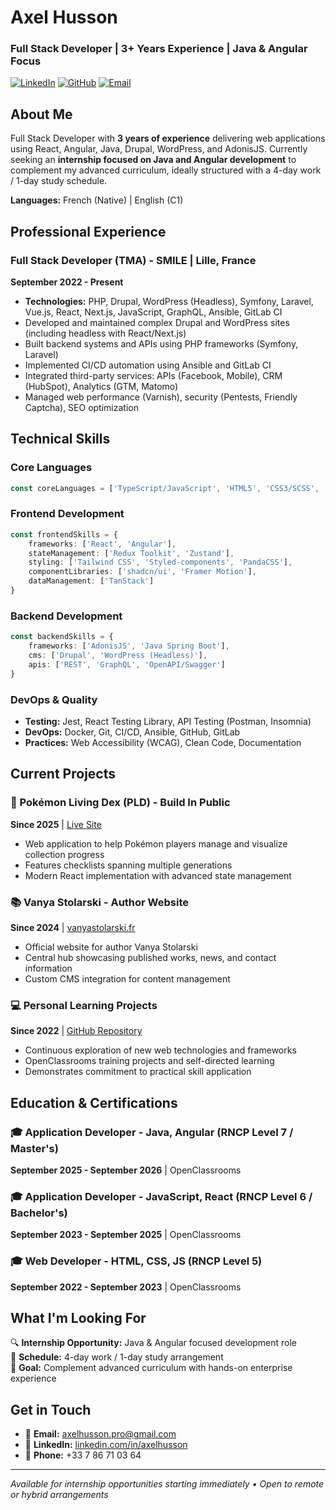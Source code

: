 
# Axel Husson
### Full Stack Developer | 3+ Years Experience | Java & Angular Focus

[![LinkedIn](https://img.shields.io/badge/LinkedIn-Connect-blue)](https://www.linkedin.com/in/axelhusson/)
[![GitHub](https://img.shields.io/badge/GitHub-Follow-black)](https://github.com/HussonAxel)
[![Email](https://img.shields.io/badge/Email-Contact-red)](mailto:axelhusson.pro@gmail.com)

## About Me
Full Stack Developer with **3 years of experience** delivering web applications using React, Angular, Java, Drupal, WordPress, and AdonisJS. Currently seeking an **internship focused on Java and Angular development** to complement my advanced curriculum, ideally structured with a 4-day work / 1-day study schedule.

**Languages:** French (Native) | English (C1)

## Professional Experience

### Full Stack Developer (TMA) - SMILE | Lille, France
**September 2022 - Present**
- **Technologies:** PHP, Drupal, WordPress (Headless), Symfony, Laravel, Vue.js, React, Next.js, JavaScript, GraphQL, Ansible, GitLab CI
- Developed and maintained complex Drupal and WordPress sites (including headless with React/Next.js)
- Built backend systems and APIs using PHP frameworks (Symfony, Laravel)
- Implemented CI/CD automation using Ansible and GitLab CI
- Integrated third-party services: APIs (Facebook, Mobile), CRM (HubSpot), Analytics (GTM, Matomo)
- Managed web performance (Varnish), security (Pentests, Friendly Captcha), SEO optimization

## Technical Skills

### Core Languages
```typescript
const coreLanguages = ['TypeScript/JavaScript', 'HTML5', 'CSS3/SCSS', 'Java']
```

### Frontend Development
```typescript
const frontendSkills = {
    frameworks: ['React', 'Angular'],
    stateManagement: ['Redux Toolkit', 'Zustand'],
    styling: ['Tailwind CSS', 'Styled-components', 'PandaCSS'],
    componentLibraries: ['shadcn/ui', 'Framer Motion'],
    dataManagement: ['TanStack']
}
```

### Backend Development
```typescript
const backendSkills = {
    frameworks: ['AdonisJS', 'Java Spring Boot'],
    cms: ['Drupal', 'WordPress (Headless)'],
    apis: ['REST', 'GraphQL', 'OpenAPI/Swagger']
}
```

### DevOps & Quality
- **Testing:** Jest, React Testing Library, API Testing (Postman, Insomnia)
- **DevOps:** Docker, Git, CI/CD, Ansible, GitHub, GitLab
- **Practices:** Web Accessibility (WCAG), Clean Code, Documentation

## Current Projects

### 🎯 Pokémon Living Dex (PLD) - Build In Public
**Since 2025** | [Live Site](https://pokemon-living-dex.com)
- Web application to help Pokémon players manage and visualize collection progress
- Features checklists spanning multiple generations
- Modern React implementation with advanced state management

### 📚 Vanya Stolarski - Author Website
**Since 2024** | [vanyastolarski.fr](https://vanyastolarski.fr)
- Official website for author Vanya Stolarski
- Central hub showcasing published works, news, and contact information
- Custom CMS integration for content management

### 💻 Personal Learning Projects
**Since 2022** | [GitHub Repository](https://github.com/HussonAxel)
- Continuous exploration of new web technologies and frameworks
- OpenClassrooms training projects and self-directed learning
- Demonstrates commitment to practical skill application

## Education & Certifications

### 🎓 Application Developer - Java, Angular (RNCP Level 7 / Master's)
**September 2025 - September 2026** | OpenClassrooms

### 🎓 Application Developer - JavaScript, React (RNCP Level 6 / Bachelor's)
**September 2023 - September 2025** | OpenClassrooms

### 🎓 Web Developer - HTML, CSS, JS (RNCP Level 5)
**September 2022 - September 2023** | OpenClassrooms

## What I'm Looking For
🔍 **Internship Opportunity:** Java & Angular focused development role  
📅 **Schedule:** 4-day work / 1-day study arrangement  
🎯 **Goal:** Complement advanced curriculum with hands-on enterprise experience  

## Get in Touch
- 📧 **Email:** [axelhusson.pro@gmail.com](mailto:axelhusson.pro@gmail.com)
- 💼 **LinkedIn:** [linkedin.com/in/axelhusson](https://www.linkedin.com/in/axelhusson/)
- 📱 **Phone:** +33 7 86 71 03 64

---
*Available for internship opportunities starting immediately • Open to remote or hybrid arrangements*
